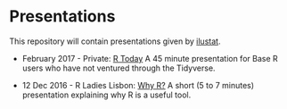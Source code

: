 # Presentations

This repository will contain presentations given by [ilustat](www.ilustat.com).

* February 2017 - Private: [R Today](201702_R_Today/201702_R_Today.pdf) A 45 minute presentation for Base R users who have not ventured through the Tidyverse.

* 12 Dec 2016 - R Ladies Lisbon: [Why R?](20161213_RLadiesLx_Why_R/Why_R.pdf) A short (5 to 7 minutes) presentation explaining why R is a useful tool.
 


